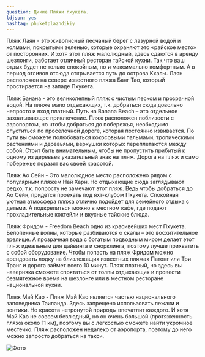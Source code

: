 ```yaml
---
question: Дикие Пляжи пхукета.
ldjson: yes
hashtag: phuketplazhdikiy
---
```



Пляж Лаян - это живописный песчаный берег с лазурной водой и холмами, покрытыми зеленью, которые охраняют это «райское место» от посторонних. И хотя этот пляж малолюдный, здесь сдаются в аренду шезлонги, работает отличный ресторан тайской кухни. Так что ваш отдых будет не только спокойным, но и максимально комфортным. А в период отливов отсюда открывается путь до острова Кхалы. Лаян расположен на севере известного пляжа Банг Тао, который простирается на западе Пхукета.

Пляж Банана - это великолепный пляж с чистым песком и прозрачной водой. На пляже мало отдыхающих, т.к. добраться сюда довольно непросто и вход платный. Путь на Banana Beach – это отдельное захватывающее приключение. Пляж расположен поблизости с аэропортом, но чтобы добраться до побережья, необходимо спуститься по проселочной дороге, которая постоянно извивается. По пути вы сможете полюбоваться кокосовыми пальмами, тропическими растениями и деревьями, верхушки которых переплетаются между собой. Стоит быть внимательным, чтобы не пропустить прибитый к одному из деревьев указательный знак на пляж. Дорога на пляж и само побережье поразят вас своей красотой. 

Пляж Ао Сейн - Это малолюдное место расположено рядом с популярным пляжем Най Харн. Но отдыхающие сюда заглядывают редко, т.к. попросту не замечают этот пляж. Ведь чтобы добраться до Ао Сейн, придется проехать под яхт-клубом Пхукета. Спокойная уютная атмосфера пляжа отлично подойдет для семейного отдыха с детьми. А подкрепиться можно в местном кафе, где подают прохладительные коктейли и вкусные тайские блюда.

Пляж Фридом - Freedom Beach одно из красивейших мест Пхукета. Белопенные волны, которые разбиваются о скалы – это восхитительное зрелище. А прозрачная вода с богатым подводным миром делает этот пляж идеальным для дайвинга и снорклинга, поэтому лучше прихватить с собой оборудование. Чтобы попасть на пляж Фридом можно арендовать лодку на близлежащих известных пляжах Патонг или Три Транг и дорога займет всего 10 минут. Пляж платный, но здесь вы наверняка сможете спрятаться от толпы отдыхающих и провести безмятежное время на шезлонге или в местном ресторане национальной кухни.

Пляж Май Као - Пляж Май Као является частью национального заповедника Таиланда. Здесь запрещено использовать лежаки и зонтики. Но красота нетронутой природы впечатлит каждого. И хотя Май Као не совсем безлюдный, но он очень большой (протяженность пляжа около 11 км), поэтому вы с легкостью сможете найти укромное местечко. Пляж расположен недалеко от аэропорта, поэтому до него можно запросто добраться на такси.
 
![Фото](https://phuketfaq.ru/assets/images/dikiyplazj.jpeg)
